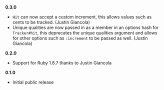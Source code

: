 **0.3.0**

 * `Hit` can now accept a custom increment, this allows values such as cents to
   be tracked. (Justin Giancola)
 * Unique qualities are now passed in as a member in an options hash for
   `Tracker#hit`, this deprecates the unique qualities argument and allows for
   other options such as `:increment` to be passed as well. (Justin Giancola)

**0.2.0**

 * Support for Ruby 1.8.7 thanks to Justin Giancola

**0.1.0**

 * Initial public release
